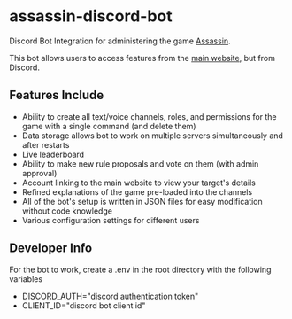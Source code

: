 ﻿# assassin-discord-bot

Discord Bot Integration for administering the game [Assassin](https://en.wikipedia.org/wiki/Assassin_(game)).

This bot allows users to access features from the [main website](http://www.cyclic.games), but from Discord.

## Features Include
* Ability to create all text/voice channels, roles, and permissions for the game with a single command (and delete them)
* Data storage allows bot to work on multiple servers simultaneously and after restarts
* Live leaderboard
* Ability to make new rule proposals and vote on them (with admin approval)
* Account linking to the main website to view your target's details
* Refined explanations of the game pre-loaded into the channels
* All of the bot's setup is written in JSON files for easy modification without code knowledge
* Various configuration settings for different users

## Developer Info
For the bot to work, create a .env in the root directory with the following variables
* DISCORD_AUTH="discord authentication token"
* CLIENT_ID="discord bot client id"
